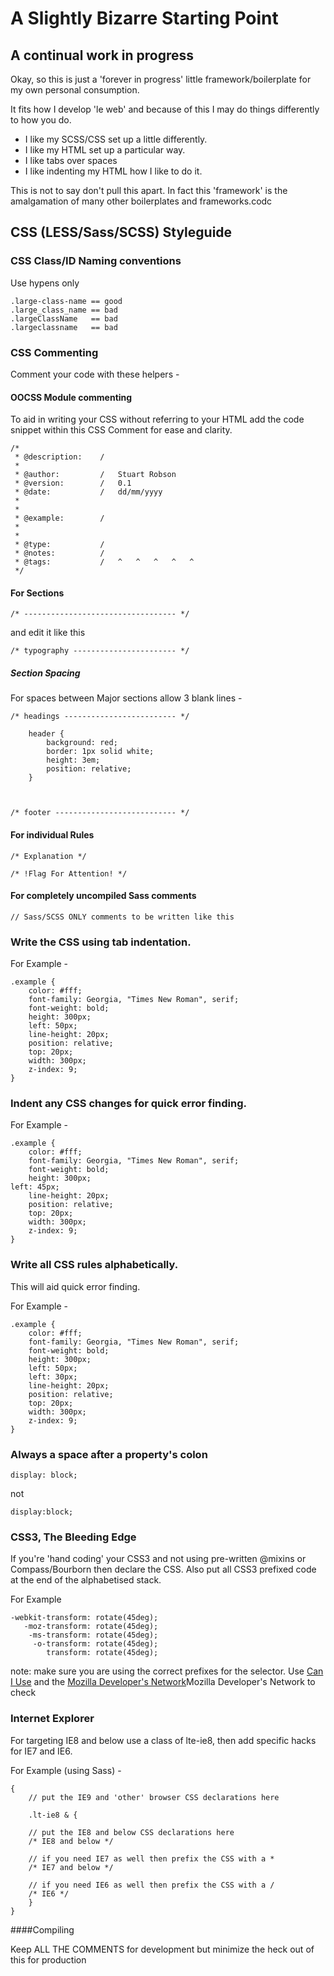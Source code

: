 # A Slightly Bizarre Starting Point

## A continual work in progress

Okay, so this is just a 'forever in progress' little framework/boilerplate for my own personal consumption.

It fits how I develop 'le web' and because of this I may do things differently to how you do.

* I like my SCSS/CSS set up a little differently.
* I like my HTML <head> set up a particular way.
* I like tabs over spaces
* I like indenting my HTML how I like to do it.

This is not to say don't pull this apart. In fact this 'framework' is the amalgamation of many other boilerplates and frameworks.codc

## CSS (LESS/Sass/SCSS) Styleguide

### CSS Class/ID Naming conventions

Use hypens only

	.large-class-name == good
	.large_class_name == bad
	.largeClassName   == bad
	.largeclassname   == bad

### CSS Commenting

Comment your code with these helpers -
#### OOCSS Module commenting

To aid in writing your CSS without referring to your HTML add the code snippet within this CSS Comment for ease and clarity.

	/*
	 * @description:	/
	 *
	 * @author:	    	/	Stuart Robson
	 * @version:	    /	0.1
	 * @date:	    	/	dd/mm/yyyy
	 *
	 *
	 * @example:		/
	 *
	 *
	 * @type:			/
	 * @notes:			/
	 * @tags:			/	^	^	^	^	^
	 */


#### For Sections

	/* ---------------------------------- */

and edit it like this

	/* typography ----------------------- */

##### Section Spacing

For spaces between Major sections allow 3 blank lines -


	/* headings ------------------------- */

		header {
			background: red;
			border: 1px solid white;
			height: 3em;
			position: relative;
		}



	/* footer --------------------------- */

#### For individual Rules

	/* Explanation */

	/* !Flag For Attention! */

#### For completely uncompiled Sass comments

	// Sass/SCSS ONLY comments to be written like this

### Write the CSS using tab indentation.

For Example -

	.example {
		color: #fff;
		font-family: Georgia, "Times New Roman", serif;
		font-weight: bold;
		height: 300px;
		left: 50px;
		line-height: 20px;
		position: relative;
		top: 20px;
		width: 300px;
		z-index: 9;
	}

### Indent any CSS changes for quick error finding.

For Example -

	.example {
		color: #fff;
		font-family: Georgia, "Times New Roman", serif;
		font-weight: bold;
		height: 300px;
	left: 45px;
		line-height: 20px;
		position: relative;
		top: 20px;
		width: 300px;
		z-index: 9;
	}

### Write all CSS rules alphabetically.

This will aid quick error finding.

For Example -

	.example {
		color: #fff;
		font-family: Georgia, "Times New Roman", serif;
		font-weight: bold;
		height: 300px;
		left: 50px;
		left: 30px;
		line-height: 20px;
		position: relative;
		top: 20px;
		width: 300px;
		z-index: 9;
	}

### Always a space after a property's colon

	display: block;

not

	display:block;

### CSS3, The Bleeding Edge

If you're 'hand coding' your CSS3 and not using pre-written @mixins or Compass/Bourborn then declare the CSS. Also put all CSS3 prefixed code at the end of the alphabetised stack.

For Example

	-webkit-transform: rotate(45deg);
	   -moz-transform: rotate(45deg);
	    -ms-transform: rotate(45deg);
	     -o-transform: rotate(45deg);
	        transform: rotate(45deg);

note: make sure you are using the correct prefixes for the selector. Use [Can I Use](http://caniuse.com/) and the [Mozilla Developer's Network](https://developer.mozilla.org/en-US/)Mozilla Developer's Network to check

### Internet Explorer

For targeting IE8 and below use a class of lte-ie8, then add specific hacks for IE7 and IE6.

For Example (using Sass) -

    {
		// put the IE9 and 'other' browser CSS declarations here

    	.lt-ie8 & {

    	// put the IE8 and below CSS declarations here
	 	/* IE8 and below */

    	// if you need IE7 as well then prefix the CSS with a *
     	/* IE7 and below */

		// if you need IE6 as well then prefix the CSS with a /
		/* IE6 */
	    }
	}

####Compiling

Keep ALL THE COMMENTS for development but minimize the heck out of this for production